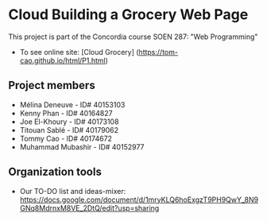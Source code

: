 # Cloud **Building a Grocery Web Page**    
This project is part of the Concordia course SOEN 287: "Web Programming"
+ To see online site: [Cloud Grocery] (https://tom-cao.github.io/html/P1.html)

## **Project members**   
+ Mélina Deneuve - ID# 40153103
+ Kenny Phan - ID# 40164827
+ Joe El-Khoury - ID# 40173108
+ Titouan Sablé - ID# 40179062
+ Tommy Cao - ID# 40174672
+ Muhammad Mubashir - ID# 40152977

## **Organization tools**   
+ Our TO-DO list and ideas-mixer: https://docs.google.com/document/d/1mryKLQ6hoExgzT9PH9QwY_8N9GNq8MdrnxM8VE_2DtQ/edit?usp=sharing
